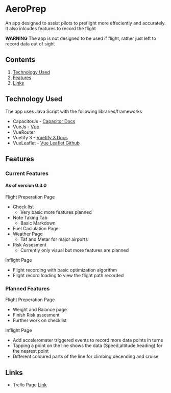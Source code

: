 # AeroPrep

An app designed to assist pilots to preflight more effeciently and accurately. It also inlcudes features to record the flight

**WARNING** The app is not designed to be used if flight, rather just left to record data out of sight

## Contents

1. [Technology Used](#technology-used)
2. [Features](#features)
3. [Links](#links)

## Technology Used

The app uses Java Script with the following libraries/frameworks

- CapacitorJs - [Capacitor Docs](https://capacitorjs.com/docs/getting-started)
- VueJs - [Vue](https://vuejs.org/)
- VueRouter
- Vuetify 3 - [Vuetify 3 Docs](https://next.vuetifyjs.com/en/components/grids/)
- VueLeaflet - [Vue Leaflet Github](https://github.com/vue-leaflet/vue-leaflet)

## Features

### Current Features

#### As of version 0.3.0

Flight Preperation Page

- Check list
  - Very basic more features planned
- Note Taking Tab
  - Basic Markdown
- Fuel Caclulation Page
- Weather Page
  - Taf and Metar for major airports
- Risk Assesment
  - Currently only visual but more features are planned

Inflight Page

- Flight recording with basic optimization algorithm
- Flight record loading to view the flight path recorded

### Planned Features

Flight Preperation Page

- Weight and Balance page
- Finish Risk assesment
- Further work on checklist

Inflight Page

- Add acceleromater triggered events to record more data points in turns
- Tapping a point on the line shows the data (Speed,altitude,heading) for the nearest point
- Different coloured parts of the line for climbing decending and cruise

## Links
- Trello Page [Link](https://trello.com/b/gHvEGh3C/aeroprep)
